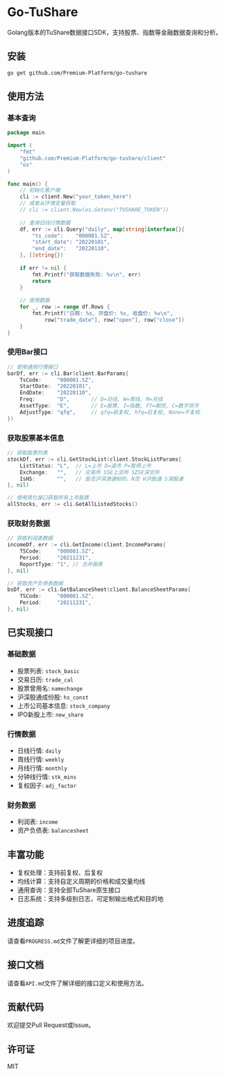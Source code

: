 # Go-TuShare

Golang版本的TuShare数据接口SDK，支持股票、指数等金融数据查询和分析。

## 安装

```bash
go get github.com/Premium-Platform/go-tushare
```

## 使用方法

### 基本查询

```go
package main

import (
	"fmt"
	"github.com/Premium-Platform/go-tushare/client"
	"os"
)

func main() {
	// 初始化客户端
	cli := client.New("your_token_here")
	// 或者从环境变量获取
	// cli := client.New(os.Getenv("TUSHARE_TOKEN"))
	
	// 查询日线行情数据
	df, err := cli.Query("daily", map[string]interface{}{
		"ts_code":    "000001.SZ",
		"start_date": "20220101",
		"end_date":   "20220110",
	}, []string{})
	
	if err != nil {
		fmt.Printf("获取数据失败: %v\n", err)
		return
	}
	
	// 使用数据
	for _, row := range df.Rows {
		fmt.Printf("日期: %s, 开盘价: %v, 收盘价: %v\n", 
			row["trade_date"], row["open"], row["close"])
	}
}
```

### 使用Bar接口

```go
// 使用通用行情接口
barDf, err := cli.Bar(client.BarParams{
	TsCode:     "000001.SZ",
	StartDate:  "20220101",
	EndDate:    "20220110",
	Freq:       "D",       // D=日线, W=周线, M=月线
	AssetType:  "E",       // E=股票, I=指数, FT=期货, C=数字货币
	AdjustType: "qfq",     // qfq=前复权, hfq=后复权, None=不复权
})
```

### 获取股票基本信息

```go
// 获取股票列表
stockDf, err := cli.GetStockList(client.StockListParams{
	ListStatus: "L",  // L=上市 D=退市 P=暂停上市
	Exchange:   "",   // 交易所 SSE上交所 SZSE深交所 
	IsHS:       "",   // 是否沪深港通标的，N否 H沪股通 S深股通
}, nil)

// 使用简化接口获取所有上市股票
allStocks, err := cli.GetAllListedStocks()
```

### 获取财务数据

```go
// 获取利润表数据
incomeDf, err := cli.GetIncome(client.IncomeParams{
	TSCode:     "000001.SZ",
	Period:     "20211231",
	ReportType: "1", // 合并报表
}, nil)

// 获取资产负债表数据
bsDf, err := cli.GetBalanceSheet(client.BalanceSheetParams{
	TSCode:     "000001.SZ",
	Period:     "20211231",
}, nil)
```

## 已实现接口

### 基础数据

- 股票列表: `stock_basic`
- 交易日历: `trade_cal`
- 股票曾用名: `namechange`
- 沪深股通成份股: `hs_const`
- 上市公司基本信息: `stock_company`
- IPO新股上市: `new_share`

### 行情数据

- 日线行情: `daily`
- 周线行情: `weekly`
- 月线行情: `monthly`
- 分钟线行情: `stk_mins`
- 复权因子: `adj_factor`

### 财务数据

- 利润表: `income`
- 资产负债表: `balancesheet`

## 丰富功能

- 复权处理：支持前复权、后复权
- 均线计算：支持自定义周期的价格和成交量均线
- 通用查询：支持全部TuShare原生接口
- 日志系统：支持多级别日志，可定制输出格式和目的地

## 进度追踪

请查看`PROGRESS.md`文件了解更详细的项目进度。

## 接口文档

请查看`API.md`文件了解详细的接口定义和使用方法。

## 贡献代码

欢迎提交Pull Request或Issue。

## 许可证

MIT
